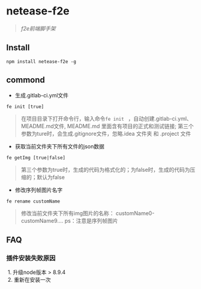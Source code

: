 # netease-f2e
> _f2e前端脚手架_

## Install

```
npm install netease-f2e -g
```


## commond

* 生成.gitlab-ci.yml文件
```
fe init [true]
```

> 在项目目录下打开命令行，输入命令`fe init ` ，自动创建.gitlab-ci.yml、MEADME.md文件, MEADME.md 里面含有项目的正式和测试链接;
> 第三个参数为ture时，会生成.gitignore文件，忽略.idea 文件夹 和 .project 文件


* 获取当前文件夹下所有文件的json数据
```
fe getImg [true|false]
```
> 第三个参数为true时，生成的代码为格式化的；为false时，生成的代码为压缩的；默认为false

* 修改序列帧图片名字
```
fe rename customName
```
> 修改当前文件夹下所有img图片的名称： customName0-customName9.... ps：注意是序列帧图片
## FAQ
### 插件安装失败原因
  1. 升级node版本 > 8.9.4  
  2. 重新在安装一次

